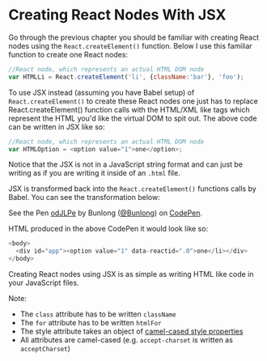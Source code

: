# Creating React Nodes With JSX

Go through the previous chapter you should be familiar with creating React nodes using the `React.createElement()` function. Below I use this familiar function to create one React nodes:

```javascript
//React node, which represents an actual HTML DOM node
var HTMLLi = React.createElement('li', {className:'bar'}, 'foo');
```

To use JSX instead (assuming you have Babel setup) of `React.createElement()` to create these React nodes one just has to replace React.createElement() function calls with the HTML/XML like tags which represent the HTML you'd like the virtual DOM to spit out. The above code can be written in JSX like so:

```javascript
//React node, which represents an actual HTML DOM node
var HTMLOption = <option value="1">one</option>;
```

Notice that the JSX is not in a JavaScript string format and can just be writing as if you are writing it inside of an `.html` file.

JSX is transformed back into the `React.createElement()` functions calls by Babel. You can see the transformation below:

<p data-height="265" data-theme-id="dark" data-slug-hash="odJLPe" data-default-tab="js,result" data-user="Bunlong" data-embed-version="2" data-pen-title="odJLPe" class="codepen">See the Pen <a href="https://codepen.io/Bunlong/pen/odJLPe/">odJLPe</a> by Bunlong (<a href="https://codepen.io/Bunlong">@Bunlong</a>) on <a href="https://codepen.io">CodePen</a>.</p>
<script async src="https://static.codepen.io/assets/embed/ei.js"></script>

HTML produced in the above CodePen it would look like so:

```javascript
<body>
  <div id="app"><option value="1" data-reactid=".0">one</li></div>
</body>
```

Creating React nodes using JSX is as simple as writing HTML like code in your JavaScript files.

Note:

* The `class` attribute has to be written `className`
* The `for` attribute has to be written `htmlFor`
* The style attribute takes an object of [camel-cased style properties](https://www.w3.org/TR/DOM-Level-2-Style/css.html#CSS-CSS2Properties)
* All attributes are camel-cased (e.g. `accept-charset` is written as `acceptCharset`)
